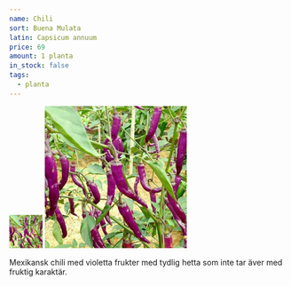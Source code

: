 ```yaml
---
name: Chili
sort: Buena Mulata
latin: Capsicum annuum
price: 69
amount: 1 planta
in_stock: false
tags:
  - planta
---
```


<img src="/img/plant-chili-buena-mulata.jpg" width="60" data-srcset="1x, 1.5x, 2x" alt="Chili Buena Mulata" class="thumb">
<img src="/img/plant-chili-buena-mulata.jpg" width="256" data-srcset="1x, 1.5x, 2x" alt="Chili Buena Mulata">

Mexikansk chili med violetta frukter med tydlig hetta som inte tar äver med fruktig karaktär.

